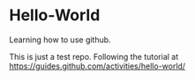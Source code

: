 # Hello-World
Learning how to use github.

This is just a test repo. Following the tutorial at https://guides.github.com/activities/hello-world/


